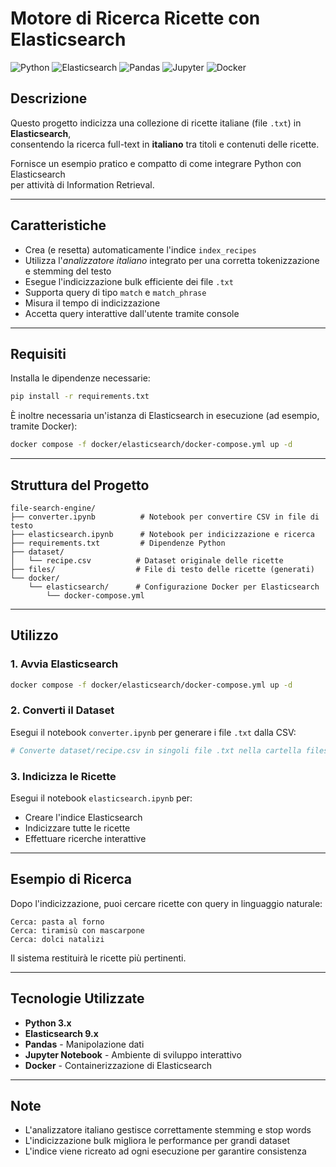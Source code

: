 # Motore di Ricerca Ricette con Elasticsearch

![Python](https://img.shields.io/badge/Python-3.x-3776AB?style=for-the-badge&logo=python&logoColor=white)
![Elasticsearch](https://img.shields.io/badge/Elasticsearch-9.x-005571?style=for-the-badge&logo=elasticsearch&logoColor=white)
![Pandas](https://img.shields.io/badge/Pandas-150458?style=for-the-badge&logo=pandas&logoColor=white)
![Jupyter](https://img.shields.io/badge/Jupyter-F37626?style=for-the-badge&logo=jupyter&logoColor=white)
![Docker](https://img.shields.io/badge/Docker-2496ED?style=for-the-badge&logo=docker&logoColor=white)

## Descrizione

Questo progetto indicizza una collezione di ricette italiane (file `.txt`) in **Elasticsearch**,  
consentendo la ricerca full-text in **italiano** tra titoli e contenuti delle ricette.

Fornisce un esempio pratico e compatto di come integrare Python con Elasticsearch  
per attività di Information Retrieval.

---

## Caratteristiche

- Crea (e resetta) automaticamente l'indice `index_recipes`  
- Utilizza l'*analizzatore italiano* integrato per una corretta tokenizzazione e stemming del testo  
- Esegue l'indicizzazione bulk efficiente dei file `.txt`  
- Supporta query di tipo `match` e `match_phrase`  
- Misura il tempo di indicizzazione  
- Accetta query interattive dall'utente tramite console  

---

## Requisiti

Installa le dipendenze necessarie:

```bash
pip install -r requirements.txt
```

È inoltre necessaria un'istanza di Elasticsearch in esecuzione (ad esempio, tramite Docker):

```bash
docker compose -f docker/elasticsearch/docker-compose.yml up -d
```

---

## Struttura del Progetto

```
file-search-engine/
├── converter.ipynb          # Notebook per convertire CSV in file di testo
├── elasticsearch.ipynb      # Notebook per indicizzazione e ricerca
├── requirements.txt         # Dipendenze Python
├── dataset/
│   └── recipe.csv          # Dataset originale delle ricette
├── files/                  # File di testo delle ricette (generati)
└── docker/
    └── elasticsearch/      # Configurazione Docker per Elasticsearch
        └── docker-compose.yml
```

---

## Utilizzo

### 1. Avvia Elasticsearch

```bash
docker compose -f docker/elasticsearch/docker-compose.yml up -d
```

### 2. Converti il Dataset

Esegui il notebook `converter.ipynb` per generare i file `.txt` dalla CSV:

```python
# Converte dataset/recipe.csv in singoli file .txt nella cartella files/
```

### 3. Indicizza le Ricette

Esegui il notebook `elasticsearch.ipynb` per:
- Creare l'indice Elasticsearch
- Indicizzare tutte le ricette
- Effettuare ricerche interattive

---

## Esempio di Ricerca

Dopo l'indicizzazione, puoi cercare ricette con query in linguaggio naturale:

```
Cerca: pasta al forno
Cerca: tiramisù con mascarpone
Cerca: dolci natalizi
```

Il sistema restituirà le ricette più pertinenti.

---

## Tecnologie Utilizzate

- **Python 3.x**
- **Elasticsearch 9.x**
- **Pandas** - Manipolazione dati
- **Jupyter Notebook** - Ambiente di sviluppo interattivo
- **Docker** - Containerizzazione di Elasticsearch

---

## Note

- L'analizzatore italiano gestisce correttamente stemming e stop words
- L'indicizzazione bulk migliora le performance per grandi dataset
- L'indice viene ricreato ad ogni esecuzione per garantire consistenza
